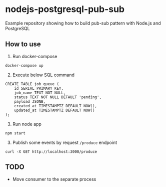 # nodejs-postgresql-pub-sub

Example repository showing how to build pub-sub pattern with Node.js and PostgreSQL

## How to use
1. Run docker-compose
```
docker-compose up
```
2. Execute below SQL command
```
CREATE TABLE job_queue (
    id SERIAL PRIMARY KEY,
    job_name TEXT NOT NULL,
    status TEXT NOT NULL DEFAULT 'pending',
    payload JSONB,
    created_at TIMESTAMPTZ DEFAULT NOW(),
    updated_at TIMESTAMPTZ DEFAULT NOW()
);
```
3. Run node app
```
npm start
```

3. Publish some events by request `/produce` endpoint
```
curl -X GET http://localhost:3000/produce

```

## TODO
* Move consumer to the separate process

